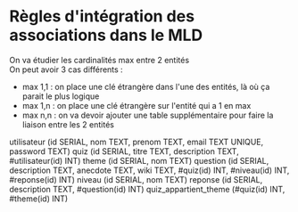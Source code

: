 # Règles d'intégration des associations dans le MLD

On va étudier les cardinalités max entre 2 entités  
On peut avoir 3 cas différents :

- max 1,1 : on place une clé étrangère dans l'une des entités, là où ça parait le plus logique
- max 1,n : on place une clé étrangère sur l'entité qui a 1 en max
- max n,n : on va devoir ajouter une table supplémentaire pour faire la liaison entre les 2 entités


utilisateur (id SERIAL, nom TEXT, prenom TEXT, email TEXT UNIQUE, password TEXT)
quiz (id SERIAL, titre TEXT, description TEXT, #utilisateur(id) INT)
theme (id SERIAL, nom TEXT)
question (id SERIAL, description TEXT, anecdote TEXT, wiki TEXT, #quiz(id) INT, #niveau(id) INT, #reponse(id) INT)
niveau (id SERIAL, nom TEXT)
reponse (id SERIAL, description TEXT, #question(id) INT)
quiz_appartient_theme (#quiz(id) INT, #theme(id) INT)